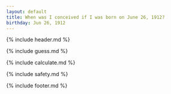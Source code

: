 ```yaml
---
layout: default
title: When was I conceived if I was born on June 26, 1912?
birthday: Jun 26, 1912
---
```


{% include header.md %}

{% include guess.md %}

{% include calculate.md %}

{% include safety.md %}

{% include footer.md %}




